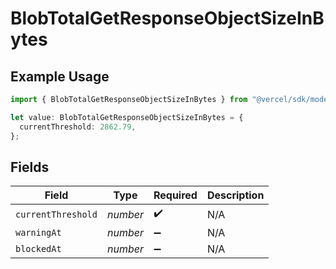 # BlobTotalGetResponseObjectSizeInBytes

## Example Usage

```typescript
import { BlobTotalGetResponseObjectSizeInBytes } from "@vercel/sdk/models/userevent.js";

let value: BlobTotalGetResponseObjectSizeInBytes = {
  currentThreshold: 2862.79,
};
```

## Fields

| Field              | Type               | Required           | Description        |
| ------------------ | ------------------ | ------------------ | ------------------ |
| `currentThreshold` | *number*           | :heavy_check_mark: | N/A                |
| `warningAt`        | *number*           | :heavy_minus_sign: | N/A                |
| `blockedAt`        | *number*           | :heavy_minus_sign: | N/A                |